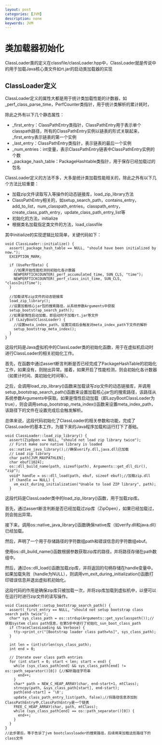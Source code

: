 ```yaml
---
layout: post
categories: [JVM]
description: none
keywords: JVM
---
```

# 类加载器初始化
ClassLoader类的定义在classfile/classLoader.hpp中，ClassLoader就是传说中的用于加载Java核心类文件如rt.jar的启动类加载器的实现

## ClassLoader定义
ClassLoader定义的属性大都是用于统计类加载性能的计数器，如_perf_class_parse_time，PerfCounter类指针，用于统计类解析的累计耗时，

除此之外有以下几个静态属性：
- _first_entry：ClassPathEntry类指针，ClassPathEntry用于表示单个classpath路径，所有的ClassPathEntry实例以链表的形式关联起来，_first_entry表示链表的第一个实例
- _last_entry：ClassPathEntry类指针，表示链表的最后一个实例
- _num_entries：int变量，表示ClassPathEntry链表中ClassPathEntry实例的个数
- _package_hash_table：PackageHashtable类指针，用于保存已经加载过的包名

ClassLoader定义的方法不多，大多是统计类加载性能相关的，除此之外有以下几个方法比较重要：
- 加载zip文件读取写入等操作的动态链接库，load_zip_library方法
- ClassPathEntry相关的，如setup_search_path，contains_entry，add_to_list，num_classpath_entries，classpath_entry，create_class_path_entry，update_class_path_entry_list等
- 初始化的方法，initialize
- 根据类名加载指定类文件的方法，load_classfile

其中initialize的实现逻辑比较简单，关键代码如下：
```
void ClassLoader::initialize() {
  assert(_package_hash_table == NULL, "should have been initialized by now.");
  EXCEPTION_MARK;
 
  if (UsePerfData) {
    //如果开始性能检测则初始化各计数器
    NEWPERFTICKCOUNTER(_perf_accumulated_time, SUN_CLS, "time");
    NEWPERFTICKCOUNTER(_perf_class_init_time, SUN_CLS, "classInitTime");
  }
 
  //加载读写zip文件的动态链接库
  load_zip_library();
  //设置加载核心jar包的搜索路径，从系统参数Arguments中获取
  setup_bootstrap_search_path();
  //如果是惰性启动加载，即启动时不加载rt.jar等文件
  if (LazyBootClassLoader) {
    //设置meta_index_path，设置完成后会触发对meta_index_path下文件的解析
    setup_bootstrap_meta_index();
  }
}
```
这段代码是Java虚拟机中的ClassLoader类的初始化函数，用于在虚拟机启动时进行ClassLoader的相关初始化工作。

首先，在函数中通过assert断言判断是否已经完成了PackageHashTable的初始化工作，如果没有，则抛出异常。接着，如果开启了性能检测，则会初始化各计数器（如累计时间、类初始化时间等）。

之后，会调用load_zip_library()函数来加载读写zip文件的动态链接库，并调用setup_bootstrap_search_path()函数来设置加载核心jar包的搜索路径，该路径从系统参数Arguments中获取。如果是惰性启动加载（即LazyBootClassLoader为true），则会调用setup_bootstrap_meta_index()函数来设置meta_index_path，该路径下的文件在设置完成后会触发解析。

总体来说，这段代码初始化了ClassLoader的相关参数和功能，完成了ClassLoader的基本工作，为接下来的Java程序加载和运行打下了基础。

```
void ClassLoader::load_zip_library() {
  assert(ZipOpen == NULL, "should not load zip library twice");
  // First make sure native library is loaded
  os::native_java_library();//确保verify.dll,java.dll已加载
  // Load zip library
  char path[JVM_MAXPATHLEN];
  char ebuf[1024];
  os::dll_build_name(path, sizeof(path), Arguments::get_dll_dir(), "zip");
  void* handle = os::dll_load(path, ebuf, sizeof ebuf);//加载zip.dll
  if (handle == NULL) {
    vm_exit_during_initialization("Unable to load ZIP library", path);
  }
```
这段代码是ClassLoader类中的load_zip_library()函数，用于加载zip库。

首先，通过assert断言判断是否已经加载过zip库（ZipOpen），如果已经加载过，则会抛出异常。

接下来，调用os::native_java_library()函数确保native库（如verify.dll和java.dll）已经加载。

然后，声明了一个用于存储路径的字符数组path和错误信息的字符数组ebuf。

使用os::dll_build_name()函数根据参数获取zip库的路径，并将路径存储在path数组中。

然后，通过os::dll_load()函数加载zip库，并将返回的句柄存储在handle变量中。如果加载失败（handle为NULL），则调用vm_exit_during_initialization()函数打印错误信息并退出虚拟机初始化。

这段代码的作用是确保zip库只被加载一次，并将zip库加载到虚拟机中，以便可以在运行时进行zip文件的读写操作。

```
void ClassLoader::setup_bootstrap_search_path() {
  assert(_first_entry == NULL, "should not setup bootstrap class search path twice");
  char* sys_class_path = os::strdup(Arguments::get_sysclasspath());//获取system class path信息，在第5步中进行了初始化_sun_boot_class_path
  if (TraceClassLoading && Verbose) {
    tty->print_cr("[Bootstrap loader class path=%s]", sys_class_path);
  }

  int len = (int)strlen(sys_class_path);
  int end = 0;

  // Iterate over class path entries
  for (int start = 0; start < len; start = end) {
    while (sys_class_path[end] && sys_class_path[end] != os::path_separator()[0]) {//解析路径字符串
      end++;
    }
    char* path = NEW_C_HEAP_ARRAY(char, end-start+1, mtClass);
    strncpy(path, &sys_class_path[start], end-start);
    path[end-start] = '\0';
    update_class_path_entry_list(path, false);//将路径信息添加到ClassPathEntry中,ClassPathEntry是一个链表
    FREE_C_HEAP_ARRAY(char, path, mtClass);
    while (sys_class_path[end] == os::path_separator()[0]) {
      end++;
    }
  }
}
//此步骤后，等于告诉了jvm bootclassloader的搜索路径，后续用来加载这些路径下的class文件
```







